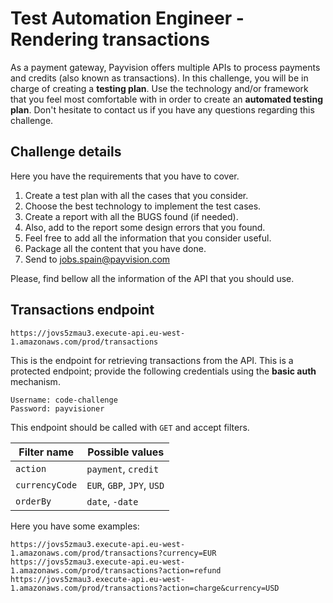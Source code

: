 # Test Automation Engineer - Rendering transactions

As a payment gateway, Payvision offers multiple APIs to process payments and credits (also known as transactions). In this challenge, you will be in charge of creating a **testing plan**. Use the technology and/or framework that you feel most comfortable with in order to create an **automated testing plan**. Don't hesitate to contact us if you have any questions regarding this challenge.

## Challenge details
Here you have the requirements that you have to cover.
1. Create a test plan with all the cases that you consider.
2. Choose the best technology to implement the test cases.
3. Create a report with all the BUGS found (if needed).
4. Also, add to the report some design errors that you found.
5. Feel free to add all the information that you consider useful.
6. Package all the content that you have done.
7. Send to jobs.spain@payvision.com

Please, find bellow all the information of the API that you should use.


## Transactions endpoint

```
https://jovs5zmau3.execute-api.eu-west-1.amazonaws.com/prod/transactions
```

This is the endpoint for retrieving transactions from the API. This is a protected endpoint; provide the following credentials using the **basic auth** mechanism.

```
Username: code-challenge
Password: payvisioner
```

This endpoint should be called with `GET` and accept filters.

| Filter name   |   Possible values |
| ---           |   ---             |
| `action`      | `payment`, `credit` |
| `currencyCode`    | `EUR`, `GBP`, `JPY`, `USD` |
| `orderBy`     | `date`, `-date`   |

Here you have some examples:
```
https://jovs5zmau3.execute-api.eu-west-1.amazonaws.com/prod/transactions?currency=EUR
https://jovs5zmau3.execute-api.eu-west-1.amazonaws.com/prod/transactions?action=refund
https://jovs5zmau3.execute-api.eu-west-1.amazonaws.com/prod/transactions?action=charge&currency=USD
```
